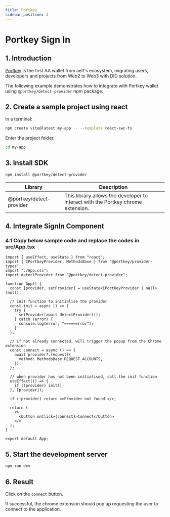 ```yaml
---
title: Portkey
sidebar_position: 4
---
```


# Portkey Sign In

## 1. Introduction

[Portkey](https://portkey.finance/) is the first AA wallet from aelf's ecosystem, migrating users, developers and projects from Web2 to Web3 with DID solution.

The following example demonstrates how to integrate with Portkey wallet using `@portkey/detect-provider` npm package.

## 2. Create a sample project using react

In a terminal:

```bash copy
npm create vite@latest my-app -- --template react-swc-ts
```

Enter the project folder.

```bash copy
cd my-app
```

## 3. Install SDK

```bash copy
npm install @portkey/detect-provider
```

| Library                  | Description                                                                      |
| ------------------------ | -------------------------------------------------------------------------------- |
| @portkey/detect-provider | This library allows the developer to interact with the Portkey chrome extension. |

## 4. Integrate SignIn Component

### 4.1 Copy below sample code and replace the codes in src/App.tsx

```tsx title="src/App.tsx" showLineNumbers
import { useEffect, useState } from "react";
import { IPortkeyProvider, MethodsBase } from "@portkey/provider-types";
import "./App.css";
import detectProvider from "@portkey/detect-provider";

function App() {
  const [provider, setProvider] = useState<IPortkeyProvider | null>(null);

  // init function to initialise the provider
  const init = async () => {
    try {
      setProvider(await detectProvider());
    } catch (error) {
      console.log(error, "=====error");
    }
  };

  // if not already connected, will trigger the popup from the Chrome extension
  const connect = async () => {
    await provider?.request({
      method: MethodsBase.REQUEST_ACCOUNTS,
    });
  };

  // when provider has not been initialised, call the init function
  useEffect(() => {
    if (!provider) init();
  }, [provider]);

  if (!provider) return <>Provider not found.</>;

  return (
    <>
      <button onClick={connect}>Connect</button>
    </>
  );
}

export default App;
```

## 5. Start the development server

```bash
npm run dev
```

## 6. Result

Click on the `connect` button.

If successful, the chrome extension should pop up requesting the user to connect to the application.
